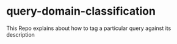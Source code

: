 # query-domain-classification
This Repo explains about how to tag a particular query against its description 
